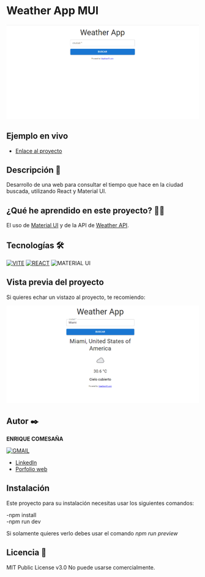 # Weather App MUI

![Imagen del proyecto](https://github.com/k1k3cb/Weather-App-MUI/blob/main/public/screenShoots/img1.png)

## Ejemplo en vivo
 

- [Enlace al proyecto](https://weather-app-mui.onrender.com/)


## Descripción 📑

Desarrollo de una web para consultar el tiempo que hace en la ciudad buscada, utilizando React y Material UI.



## ¿Qué he aprendido en este proyecto? 🙇🏻

El uso de  [Material UI](https://mui.com/) y de la API de [Weather API](https://www.weatherapi.com/).

## Tecnologías 🛠

<!-- Iconos sacados de: https://github.com/hendrasob/badges/blob/master/README.md y https://github.com/alexandresanlim/Badges4-README.md-Profile -->



[![VITE](https://img.shields.io/badge/Vite-B73BFE?style=for-the-badge&logo=vite&logoColor=FFD62E)](https://vitejs.dev/)
[![REACT](https://img.shields.io/badge/React-20232A?style=for-the-badge&logo=react&logoColor=61DAFB)](https://postcss.org/)
![MATERIAL UI](https://img.shields.io/badge/Material%20UI-007FFF?style=for-the-badge&logo=mui&logoColor=white)





## Vista previa del proyecto

Si quieres echar un vistazo al proyecto, te recomiendo:

![Captura del proyecto](https://github.com/k1k3cb/Weather-App-MUI/blob/main/public/screenShoots/img2.png)





## Autor ✒️

**ENRIQUE COMESAÑA**

  [![GMAIL](https://img.shields.io/badge/Gmail-D14836?style=for-the-badge&logo=gmail&logoColor=white)](mailto:enriquecbardev@gmail.com)

<!-- - [enriquecbardev@gmail.com](enriquecbardev@gmail.com) -->
- [LinkedIn](https://www.linkedin.com/in/enrique-comesa%c3%b1a-312500268/)
- [Porfolio web](https://portfolio-ep5h.onrender.com/)

## Instalación

Este proyecto para su instalación necesitas usar los siguientes comandos:

-npm install <br>
-npm run dev<br>


Si solamente quieres verlo debes usar el comando *npm run preview*

## Licencia 📄

MIT Public License v3.0
No puede usarse comercialmente.
